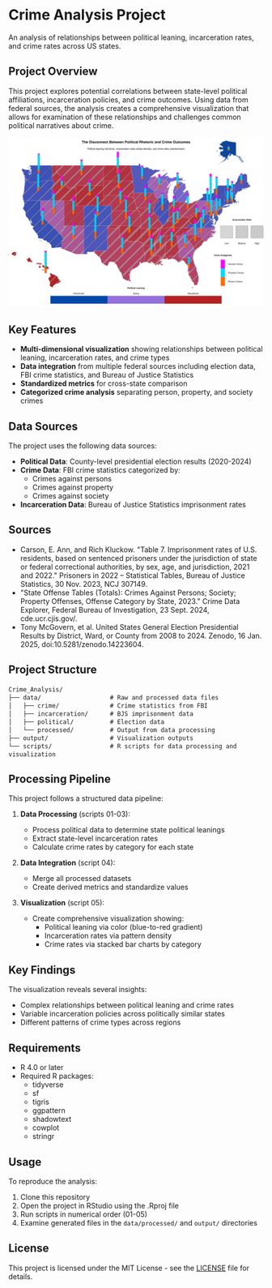 # Crime Analysis Project

An analysis of relationships between political leaning, incarceration rates, and crime rates across US states.

## Project Overview

This project explores potential correlations between state-level political affiliations, incarceration policies, and crime outcomes. Using data from federal sources, the analysis creates a comprehensive visualization that allows for examination of these relationships and challenges common political narratives about crime.

![Main Visualization](/output/crime_politics_final.png)

## Key Features

- **Multi-dimensional visualization** showing relationships between political leaning, incarceration rates, and crime types
- **Data integration** from multiple federal sources including election data, FBI crime statistics, and Bureau of Justice Statistics
- **Standardized metrics** for cross-state comparison
- **Categorized crime analysis** separating person, property, and society crimes

## Data Sources

The project uses the following data sources:

- **Political Data**: County-level presidential election results (2020-2024)
- **Crime Data**: FBI crime statistics categorized by:
  - Crimes against persons
  - Crimes against property
  - Crimes against society
- **Incarceration Data**: Bureau of Justice Statistics imprisonment rates

## Sources

- Carson, E. Ann, and Rich Kluckow. "Table 7. Imprisonment rates of U.S. residents, based on sentenced prisoners under the jurisdiction of state or federal correctional authorities, by sex, age, and jurisdiction, 2021 and 2022." Prisoners in 2022 – Statistical Tables, Bureau of Justice Statistics, 30 Nov. 2023, NCJ 307149.
- "State Offense Tables (Totals): Crimes Against Persons; Society; Property Offenses, Offense Category by State, 2023." Crime Data Explorer, Federal Bureau of Investigation, 23 Sept. 2024, cde.ucr.cjis.gov/.
- Tony McGovern, et al. United States General Election Presidential Results by District, Ward, or County from 2008 to 2024. Zenodo, 16 Jan. 2025, doi:10.5281/zenodo.14223604.

## Project Structure

```
Crime_Analysis/
├── data/                   # Raw and processed data files
│   ├── crime/              # Crime statistics from FBI
│   ├── incarceration/      # BJS imprisonment data
│   ├── political/          # Election data
│   └── processed/          # Output from data processing
├── output/                 # Visualization outputs
└── scripts/                # R scripts for data processing and visualization
```

## Processing Pipeline

This project follows a structured data pipeline:

1. **Data Processing** (scripts 01-03):
   - Process political data to determine state political leanings
   - Extract state-level incarceration rates
   - Calculate crime rates by category for each state

2. **Data Integration** (script 04):
   - Merge all processed datasets
   - Create derived metrics and standardize values

3. **Visualization** (script 05):
   - Create comprehensive visualization showing:
     - Political leaning via color (blue-to-red gradient)
     - Incarceration rates via pattern density
     - Crime rates via stacked bar charts by category

## Key Findings

The visualization reveals several insights:
- Complex relationships between political leaning and crime rates
- Variable incarceration policies across politically similar states
- Different patterns of crime types across regions

## Requirements

- R 4.0 or later
- Required R packages:
  - tidyverse
  - sf
  - tigris
  - ggpattern
  - shadowtext
  - cowplot
  - stringr

## Usage

To reproduce the analysis:

1. Clone this repository
2. Open the project in RStudio using the .Rproj file
3. Run scripts in numerical order (01-05)
4. Examine generated files in the `data/processed/` and `output/` directories

## License

This project is licensed under the MIT License - see the [LICENSE](LICENSE) file for details.
